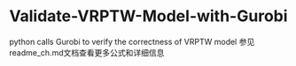 # Validate-VRPTW-Model-with-Gurobi
python calls Gurobi to verify the correctness of VRPTW model
参见 readme_ch.md文档查看更多公式和详细信息
